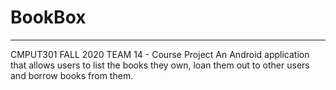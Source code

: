 # BookBox
***
CMPUT301 FALL 2020 TEAM 14 - Course Project
An Android application that allows users to list the books they own, loan them out to other users and borrow books from them.
